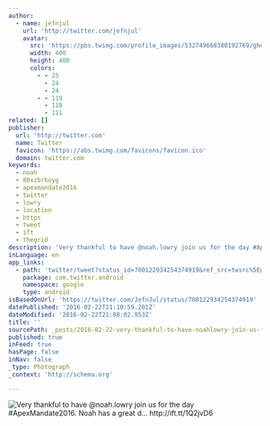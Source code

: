 ```yaml
---
author:
  - name: jefnjul
    url: 'http://twitter.com/jefnjul'
    avatar:
      src: 'https://pbs.twimg.com/profile_images/532749668380192769/ghd_-o8C_400x400.jpeg'
      width: 400
      height: 400
      colors:
        - - 25
          - 24
          - 24
        - - 119
          - 118
          - 111
related: []
publisher:
  url: 'http://twitter.com'
  name: Twitter
  favicon: 'https://abs.twimg.com/favicons/favicon.ico'
  domain: twitter.com
keywords:
  - noah
  - 80xzbrkoyg
  - apexmandate2016
  - twitter
  - lowry
  - location
  - https
  - tweet
  - ift
  - thegrid
description: 'Very thankful to have @noah.lowry join us for the day #ApexMandate2016. Noah has a great d... http://ift.tt/1Q2jvD6'
inLanguage: en
app_links:
  - path: 'twitter/tweet?status_id=700122934254374919&ref_src=twsrc%5Egoogle%7Ctwcamp%5Eandroidseo%7Ctwgr%5Estatus%7Ctwterm%5E700122934254374919'
    package: com.twitter.android
    namespace: google
    type: android
isBasedOnUrl: 'https://twitter.com/JefnJul/status/700122934254374919'
datePublished: '2016-02-22T21:10:59.201Z'
dateModified: '2016-02-22T21:08:02.953Z'
title: ''
sourcePath: _posts/2016-02-22-very-thankful-to-have-noahlowry-join-us-for-the-day-apexm.md
published: true
inFeed: true
hasPage: false
inNav: false
_type: Photograph
_context: 'http://schema.org'

---
```

![Very thankful to have &commat;noah&period;lowry join us for the day &num;ApexMandate2016&period; Noah has a great d&period;&period;&period; http&colon;&sol;&sol;ift&period;tt&sol;1Q2jvD6](https://pbs.twimg.com/media/CbdWGVlXIAA0keF.jpg:large)
